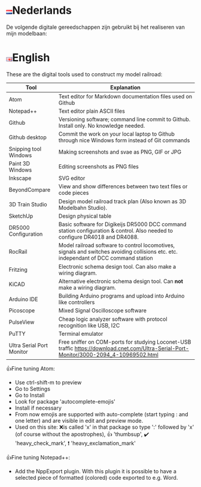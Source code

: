# ![Nederlandse vlag](./images/nl.gif)Nederlands

De volgende digitale gereedschappen zijn gebruikt bij het realiseren van mijn modelbaan:

# ![English flag](./images/gb.gif)English

These are the digital tools used to construct my model railroad:

|Tool|Explanation|
|-----------------------|-------------------|
Atom|Text editor for Markdown documentation files used on Github
Notepad++|Text editor plain ASCII files
Github|Versioning software; command line commit to Github. Install only. No knowledge needed.
Github desktop|Commit the work on your local laptop to Github through nice Windows form instead of Git commands
Snipping tool Windows|Making screenshots and svae as PNG, GIF or JPG
Paint 3D Windows|Editing screenshots as PNG files
Inkscape|SVG editor
BeyondCompare|View and show differences between two text files or code pieces
3D Train Studio|Design model railroad track plan (Also known as 3D Modelbahn Studio).
SketchUp|Design physical table
DR5000 Configuration|Basic software for Digikeijs DR5000 DCC command station configuration & control. Also needed to configure DR4018 and DR4088.
RocRail|Model railroad software to control locomotives, signals and switches avoiding collisions etc. etc. independant of DCC command station
Fritzing|Electronic schema design tool. Can also make a wiring diagram.
KiCAD|Alternative electronic schema design tool. Can **not** make a wiring diagram.
Arduino IDE|Building Arduino programs and upload into Arduino like controllers
Picoscope|Mixed Signal Oscilloscope software
PulseView|Cheap logic analyzer software with protocol recognition like USB, I2C
PuTTY|Terminal emulator
Ultra Serial Port Monitor|Free sniffer on COM-ports for studying Loconet-USB traffic  https://download.cnet.com/Ultra-Serial-Port-Monitor/3000-2094_4-10969502.html

👍Fine tuning Atom:

* Use ctrl-shift-m to preview
* Go to Settings
* Go to Install
* Look for package 'autocomplete-emojis'
* Install if necessary
* From now emojis are supported with auto-complete (start typing : and one letter) and are visible in edit and preview mode.
* Used on this site: ❌is called 'x' in that package so type ':' followed by 'x' (of course without the apostrophes), 👍 'thumbsup', ✔️ 'heavy_check_mark', ❗ 'heavy_exclamation_mark'

👍Fine tuning Notepad++:

* Add the NppExport plugin. With this plugin it is possible to have a selected piece of formatted (colored) code exported to e.g. Word.
